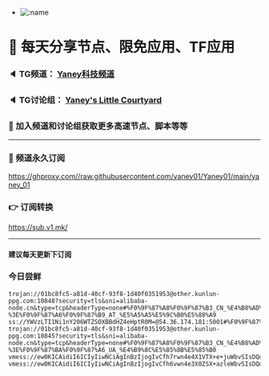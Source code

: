 +   ![:name](https://count.getloli.com/get/@yaney01?theme=gelbooru-h)

# 🚀 每天分享节点、限免应用、TF应用
### 🔈 TG频道： [Yaney科技频道](https://t.me/yaney_01) 
### 🔈 TG讨论组： [Yaney's Little Courtyard](https://t.me/+caB8IkK7JvMzM2I1)
### 🔔 加入频道和讨论组获取更多高速节点、脚本等等  
***
### 🔗  频道永久订阅
   https://ghproxy.com//raw.githubusercontent.com/yaney01/Yaney01/main/yaney_01
### 👉  订阅转换
   https://sub.v1.mk/
***
#### 建议每天更新下订阅

### 今日尝鲜

```
trojan://01bc8fc5-a81d-40cf-93f8-1d40f0351953@other.kunlun-ppg.com:10848?security=tls&sni=alibaba-node.cn&type=tcp&headerType=none#%F0%9F%87%A8%F0%9F%87%B3_CN_%E4%B8%AD%E5%9B%BD-%3E%F0%9F%87%A6%F0%9F%87%B9_AT_%E5%A5%A5%E5%9C%B0%E5%88%A9
ss://YWVzLTI1Ni1nY206WTZSOXBBdHZ4eHptR0M=@54.36.174.181:5001#%F0%9F%87%AB%F0%9F%87%B7_FR_%E6%B3%95%E5%9B%BD
trojan://01bc8fc5-a81d-40cf-93f8-1d40f0351953@other.kunlun-ppg.com:10845?security=tls&sni=alibaba-node.cn&type=tcp&headerType=none#%F0%9F%87%A8%F0%9F%87%B3_CN_%E4%B8%AD%E5%9B%BD-%3E%F0%9F%87%BA%F0%9F%87%A6_UA_%E4%B9%8C%E5%85%8B%E5%85%B0
vmess://ew0KICAidiI6ICIyIiwNCiAgInBzIjogIvCfh7rwn4e4X1VTX+e+juWbvSIsDQogICJhZGQiOiAiYy5tYWMyd2luLnRvcCIsDQogICJwb3J0IjogIjgwODAiLA0KICAiaWQiOiAiYmExYWE5YWUtM2NhZC00NmE1LThkZmEtYjA5NzNjMzVhYmViIiwNCiAgImFpZCI6ICIwIiwNCiAgInNjeSI6ICJhdXRvIiwNCiAgIm5ldCI6ICJ3cyIsDQogICJ0eXBlIjogIm5vbmUiLA0KICAiaG9zdCI6ICJhY3F1aXJlLWNsZWFuZXJzLWNhbWVsLXRlcnJvci50cnljbG91ZGZsYXJlLmNvbSIsDQogICJwYXRoIjogIi9hcmdveC12bT9lZD0yMDQ4IiwNCiAgInRscyI6ICIiLA0KICAic25pIjogIiIsDQogICJhbHBuIjogIiIsDQogICJmcCI6ICIiDQp9
vmess://ew0KICAidiI6ICIyIiwNCiAgInBzIjogIvCfh6vwn4e3X0ZSX+azleWbvSIsDQogICJhZGQiOiAiczEuMTlrYWxhLmNvIiwNCiAgInBvcnQiOiAiNDQzIiwNCiAgImlkIjogIjU3NzVkZTdlLTBjMmUtNGU3Yy04YjljLWM0ODcwNGQ4ZmFjYiIsDQogICJhaWQiOiAiMCIsDQogICJzY3kiOiAiYXV0byIsDQogICJuZXQiOiAid3MiLA0KICAidHlwZSI6ICJub25lIiwNCiAgImhvc3QiOiAiczEuMTlrYWxhLmNvIiwNCiAgInBhdGgiOiAiL09XVHU0Uk1rRjlWMTJvTzVOTGxRayIsDQogICJ0bHMiOiAidGxzIiwNCiAgInNuaSI6ICIiLA0KICAiYWxwbiI6ICIiDQp9
